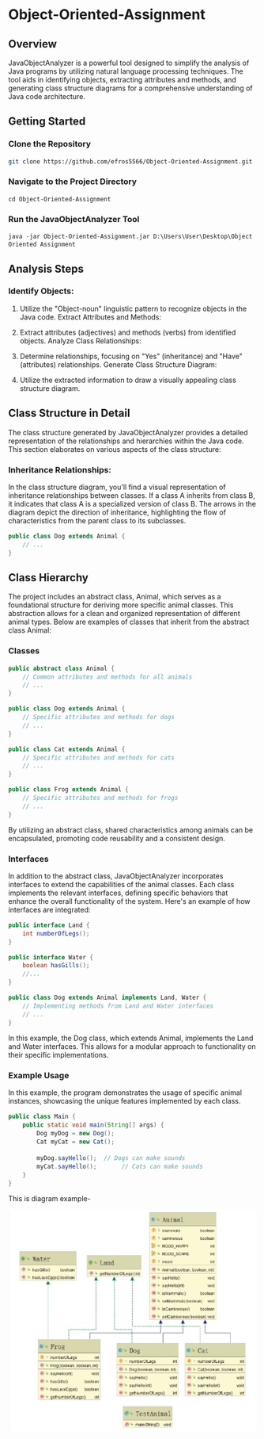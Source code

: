 # Object-Oriented-Assignment

## Overview

JavaObjectAnalyzer is a powerful tool designed to simplify the analysis of Java programs by utilizing natural language processing techniques. The tool aids in identifying objects, extracting attributes and methods, and generating class structure diagrams for a comprehensive understanding of Java code architecture.

## Getting Started

### Clone the Repository

```bash
git clone https://github.com/efros5566/Object-Oriented-Assignment.git
```

### Navigate to the Project Directory
```
cd Object-Oriented-Assignment
```
### Run the JavaObjectAnalyzer Tool
```
java -jar Object-Oriented-Assignment.jar D:\Users\User\Desktop\Object Oriented Assignment
```
## Analysis Steps
### Identify Objects:

1. Utilize the "Object-noun" linguistic pattern to recognize objects in the Java code.
Extract Attributes and Methods:

2. Extract attributes (adjectives) and methods (verbs) from identified objects.
Analyze Class Relationships:

3. Determine relationships, focusing on "Yes" (inheritance) and "Have" (attributes) relationships.
Generate Class Structure Diagram:

4. Utilize the extracted information to draw a visually appealing class structure diagram.

## Class Structure in Detail

The class structure generated by JavaObjectAnalyzer provides a detailed representation of the relationships and hierarchies within the Java code.
This section elaborates on various aspects of the class structure:

### Inheritance Relationships:

In the class structure diagram, you'll find a visual representation of inheritance relationships between classes. If a class A inherits from class B,
it indicates that class A is a specialized version of class B. The arrows in the diagram depict the direction of inheritance,
highlighting the flow of characteristics from the parent class to its subclasses.

```java
public class Dog extends Animal {
    // ...
}
```
## Class Hierarchy
The project includes an abstract class, Animal, which serves as a foundational structure for deriving more specific animal classes. This abstraction allows for a clean and organized representation of different animal types. Below are examples of classes that inherit from the abstract class Animal:
### Classes
```java
public abstract class Animal {
    // Common attributes and methods for all animals
    // ...
}
```
```java
public class Dog extends Animal {
    // Specific attributes and methods for dogs
    // ...
}
```
```java
public class Cat extends Animal {
    // Specific attributes and methods for cats
    // ...
}
```
```java
public class Frog extends Animal {
    // Specific attributes and methods for frogs
    // ...
}
```
By utilizing an abstract class, shared characteristics among animals can be encapsulated, promoting code reusability and a consistent design.

### Interfaces
In addition to the abstract class, JavaObjectAnalyzer incorporates interfaces to extend the capabilities of the animal classes. Each class implements the relevant interfaces, defining specific behaviors that enhance the overall functionality of the system. Here's an example of how interfaces are integrated:

```java
public interface Land {
    int numberOfLegs();
}
```
```java
public interface Water {
    boolean hasGills();
    //...
}
```
```java
public class Dog extends Animal implements Land, Water {
    // Implementing methods from Land and Water interfaces
    // ...
}
```
In this example, the Dog class, which extends Animal, implements the Land and Water interfaces. This allows for a modular approach to functionality on their specific implementations.


### Example Usage
In this example, the program demonstrates the usage of specific animal instances, showcasing the unique features implemented by each class.

```java
public class Main {
    public static void main(String[] args) {
        Dog myDog = new Dog();
        Cat myCat = new Cat();

        myDog.sayHello();  // Dogs can make sounds
        myCat.sayHello();       // Cats can make sounds
    }
}
```

This is diagram example-


![Alt text](דיאגרמה.jpg)


